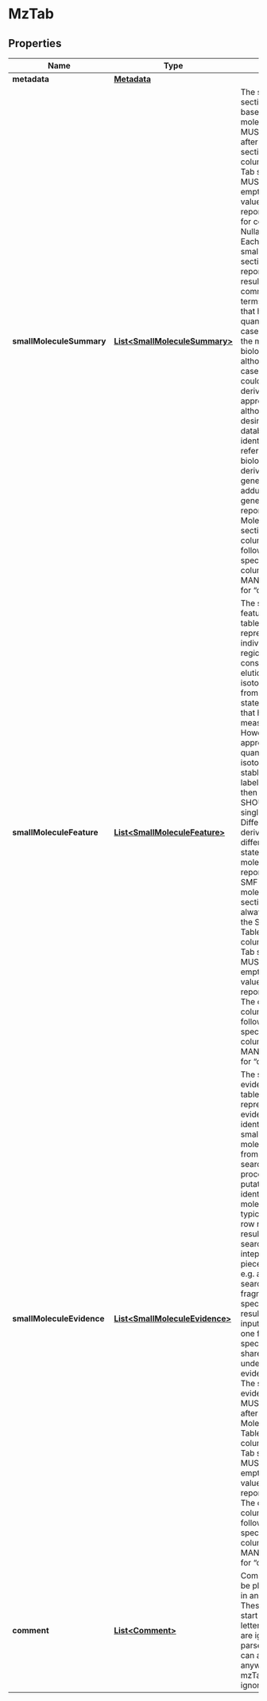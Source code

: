 
# MzTab

## Properties
Name | Type | Description | Notes
------------ | ------------- | ------------- | -------------
**metadata** | [**Metadata**](Metadata.md) |  | 
**smallMoleculeSummary** | [**List&lt;SmallMoleculeSummary&gt;**](SmallMoleculeSummary.md) | The small molecule section is table-based. The small molecule section MUST always come after the metadata section. All table columns MUST be Tab separated. There MUST NOT be any empty cells; missing values MUST be reported using “null” for columns where Is Nullable &#x3D; “True”.  Each row of the small molecule section is intended to report one final result to be communicated in terms of a molecule that has been quantified. In many cases, this may be the molecule of biological interest, although in some cases, the final result could be a derivatized form as appropriate – although it is desirable for the database identifier(s) to reference to the biological (non-derivatized) form. In general, different adduct forms would generally be reported in the Small Molecule Feature section.  The order of columns MUST follow the order specified below.  All columns are MANDATORY except for “opt_” columns.  | 
**smallMoleculeFeature** | [**List&lt;SmallMoleculeFeature&gt;**](SmallMoleculeFeature.md) | The small molecule feature section is table-based, representing individual MS regions (generally considered to be the elution profile for all isotopomers formed from a single charge state of a molecule), that have been measured/quantified. However, for approaches that quantify individual isotopomers e.g. stable isotope labelling/flux studies, then each SMF row SHOULD represent a single isotopomer.  Different adducts or derivatives and different charge states of individual molecules should be reported as separate SMF rows.  The small molecule feature section MUST always come after the Small Molecule Table. All table columns MUST be Tab separated. There MUST NOT be any empty cells. Missing values MUST be reported using “null”.  The order of columns MUST follow the order specified below.  All columns are MANDATORY except for “opt_” columns.  | 
**smallMoleculeEvidence** | [**List&lt;SmallMoleculeEvidence&gt;**](SmallMoleculeEvidence.md) | The small molecule evidence section is table-based, representing evidence for identifications of small molecules/features, from database search or any other process used to give putative identifications to molecules. In a typical case, each row represents one result from a single search or intepretation of a piece of evidence e.g. a database search with a fragmentation spectrum. Multiple results from a given input data item (e.g. one fragment spectrum) SHOULD share the same value under evidence_input_id.  The small molecule evidence section MUST always come after the Small Molecule Feature Table. All table columns MUST be Tab separated. There MUST NOT be any empty cells. Missing values MUST be reported using “null”.  The order of columns MUST follow the order specified below.  All columns are MANDATORY except for “opt_” columns.  | 
**comment** | [**List&lt;Comment&gt;**](Comment.md) | Comment lines can be placed anywhere in an mzTab file. These lines must start with the three-letter code COM and are ignored by most parsers. Empty lines can also occur anywhere in an mzTab file and are ignored.  |  [optional]



